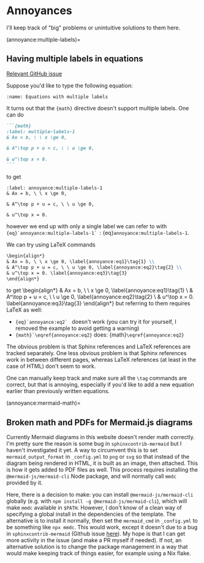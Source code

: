# Annoyances

I'll keep track of "big" problems or unintuitive solutions to them here.

(annoyance:multiple-labels)=
## Having multiple labels in equations

[Relevant GitHub issue](https://github.com/sphinx-doc/sphinx/issues/12379)

Suppose you'd like to type the following equation:
```{image} ../_static/multiple_labels.png
:name: Equations with multiple labels
```

It turns out that the `{math}` directive doesn't support multiple labels.
One can do
````md
```{math}
:label: multiple-labels-1
& Ax = b, \ \ x \ge 0,

& A^\top p + u = c, \ \ u \ge 0,

& u^\top x = 0.
```
````
to get
```{math}
:label: annoyance:multiple-labels-1
& Ax = b, \ \ x \ge 0,

& A^\top p + u = c, \ \ u \ge 0,

& u^\top x = 0.
```
however we end up with only a single label we can refer to with ``{eq}`annoyance:multiple-labels-1` ``: {eq}`annoyance:multiple-labels-1`.

We can try using LaTeX commands
````md
\begin{align*}
& Ax = b, \ \ x \ge 0, \label{annoyance:eq1}\tag{1} \\
& A^\top p + u = c, \ \ u \ge 0, \label{annoyance:eq2}\tag{2} \\
& u^\top x = 0. \label{annoyance:eq3}\tag{3}
\end{align*}
````
to get
\begin{align*}
& Ax = b, \ \ x \ge 0, \label{annoyance:eq1}\tag{1} \\
& A^\top p + u = c, \ \ u \ge 0, \label{annoyance:eq2}\tag{2} \\
& u^\top x = 0. \label{annoyance:eq3}\tag{3}
\end{align*}
but referring to them requires LaTeX as well:
- ``{eq}`annoyance:eq2` `` doesn't work (you can try it for yourself, I removed the example to avoid getting a warning)
- ``{math}`\eqref{annoyance:eq2}`` does: {math}`\eqref{annoyance:eq2}`

The obvious problem is that Sphinx references and LaTeX references are tracked separately.
One less obvious problem is that Sphinx references work in between different pages, whereas LaTeX references (at least in the case of HTML) don't seem to work.

One can manually keep track and make sure all the `\tag` commands are correct, but that is annoying, especially if you'd like to add a new equation earlier than previously written equations.

(annoyance:mermaid-math)=
## Broken math and PDFs for Mermaid.js diagrams

Currently Mermaid diagrams in this website doesn't render math correctly.
I'm pretty sure the reason is some bug in `sphinxcontrib-mermaid` but I haven't investigated it yet.
A way to circumvent this is to set `mermaid_output_format` in `_config.yml` to `png` or `svg` so that instead of the diagram being rendered in HTML, it is built as an image, then attached.
This is how it gets added to PDF files as well.
This process requires installing the `@mermaid-js/mermaid-cli` Node package, and will normally call `mmdc` provided by it.

Here, there is a decision to make: you can install `@mermaid-js/mermaid-cli` globally (e.g. with `npm install -g @mermaid-js/mermaid-cli`), which will make `mmdc` available in `$PATH`.
However, I don't know of a clean way of specifying a global install in the dependencies of the template.
The alternative is to install it normally, then set the `mermaid_cmd` in `_config.yml` to be something like `npx mmdc`.
This would work, except it doesn't due to a bug in `sphinxcontrib-mermaid` (Github issue [here](https://github.com/mgaitan/sphinxcontrib-mermaid/issues/89)).
My hope is that I can get more activity in the issue (and make a PR myself if needed).
If not, an alternative solution is to change the package management in a way that would make keeping track of things easier, for example using a Nix flake.